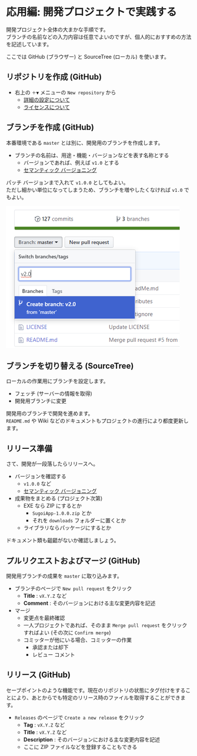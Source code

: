 # 応用編: 開発プロジェクトで実践する
開発プロジェクト全体の大まかな手順です。  
ブランチの名前などの入力内容は任意でよいのですが、個人的におすすめの方法を記述しています。

ここでは GitHub (ブラウザー) と SourceTree (ローカル) を使います。

## リポジトリを作成 (GitHub)
- 右上の `＋▼` メニューの `New repository` から
  - [詳細の設定について](Repos.md)
  - [ライセンスについて](../OSS)

## ブランチを作成 (GitHub)
本番環境である `master` とは別に、開発用のブランチを作成します。
- ブランチの名前は、用途・機能・バージョンなどを表す名称とする
  - バージョンであれば、例えば `v1.0` とする
  - [セマンティック バージョニング](https://semver.org/lang/ja/)

パッチ バージョンまで入れて `v1.0.0` としてもよい。  
ただし細かい単位になってしまうため、ブランチを増やしたくなければ `v1.0` でもよい。

![](Images/Create-Branch.png)

## ブランチを切り替える (SourceTree)
ローカルの作業用にブランチを設定します。
- フェッチ (サーバーの情報を取得)
- 開発用ブランチに変更

開発用のブランチで開発を進めます。  
`README.md` や Wiki などのドキュメントもプロジェクトの進行により都度更新します。

## リリース準備
さて、開発が一段落したらリリースへ。
- バージョンを確認する
  - `v1.0.0` など
  - [セマンティック バージョニング](https://semver.org/lang/ja/)
- 成果物をまとめる (プロジェクト次第)
  - EXE なら ZIP にするとか
    - `SugoiApp-1.0.0.zip` とか
    - それを `downloads` フォルダーに置くとか
  - ライブラリならパッケージにするとか

ドキュメント類も齟齬がないか確認しましょう。

## プルリクエストおよびマージ (GitHub)
開発用ブランチの成果を `master` に取り込みます。
- ブランチのページで `New pull request` をクリック
  - **Title** : `vX.Y.Z` など
  - **Comment** : そのバージョンにおける主な変更内容を記述
- マージ
  - 変更点を最終確認
  - 一人プロジェクトであれば、そのまま `Merge pull request` をクリックすればよい (その次に `Confirm merge`)
  - コミッターが他にいる場合、コミッターの作業
    - 承認または却下
	- レビュー コメント

## リリース (GitHub)
セーブポイントのような機能です。現在のリポジトリの状態にタグ付けをすることにより、あとからでも特定のリリース時のファイルを取得することができます。
- `Releases` のページで `Create a new release` をクリック
  - **Tag** : `vX.Y.Z` など
  - **Title** : `vX.Y.Z` など
  - **Description** : そのバージョンにおける主な変更内容を記述
  - ここに ZIP ファイルなどを登録することもできる
